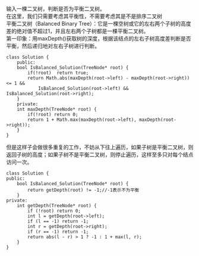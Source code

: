输入一棵二叉树，判断是否为平衡二叉树。  
在这里，我们只需要考虑其平衡性，不需要考虑其是不是排序二叉树  
平衡二叉树（Balanced Binary Tree）：它是一棵空树或它的左右两个子树的高度差的绝对值不超过1，并且左右两个子树都是一棵平衡二叉树。  
第一印象：用maxDepth()获取树的深度，根据该结点的左右子树高度差判断是否平衡，然后递归地对左右子树进行判断。
```
class Solution {
    public:
    bool IsBalanced_Solution(TreeNode* root) {
        if(!root)  return true;
        return Math.abs(maxDepth(root->left) - maxDepth(root->right)) <= 1 &&
            IsBalanced_Solution(root->left) && IsBalanced_Solution(root->right);
    }
    private:
    int maxDepth(TreeNode* root) {
        if(!root) return 0;
        return 1 + Math.max(maxDepth(root->left), maxDepth(root->right));
    }
}
```
但是这样子会做很多重复的工作，不妨从下往上遍历，如果子树是平衡二叉树，则返回子树的高度；如果子树不是平衡二叉树，则停止遍历，这样至多只对每个结点访问一次。
```
class Solution {
public:
    bool IsBalanced_Solution(TreeNode* root) {
        return getDepth(root) != -1;//-1表示不为平衡
    }
private: 
    int getDepth(TreeNode* root) {
        if (!root) return 0;
        int l = getDepth(root->left);
        if (l == -1) return -1;
        int r = getDepth(root->right);
        if (r == -1) return -1;
        return abs(l - r) > 1 ? -1 : 1 + max(l, r);
    }
}
```
